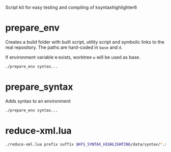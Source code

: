 Script kit for easy testing and compiling of ksyntaxhighlighter6

# prepare_env

Creates a build folder with built script, utility script and symbolic links to the real repository.
The paths are hard-coded in `base` and `d`.

If environment variable `W` exists, worktree `w` will be used as base.

```bash
./prepare_env syntax...
```

# prepare_syntax

Adds syntax to an environment

```bash
./prepare_env syntax...
```

# reduce-xml.lua

```bash
./reduce-xml.lua prefix suffix $KFS_SYNTAX_HIGHLIGHTING/data/syntax/*.xml
```
